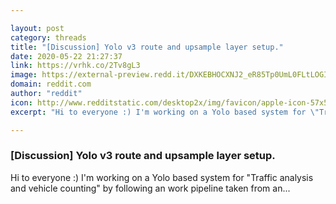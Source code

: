 ```yaml
---

layout: post
category: threads
title: "[Discussion] Yolo v3 route and upsample layer setup."
date: 2020-05-22 21:27:37
link: https://vrhk.co/2Tv8gL3
image: https://external-preview.redd.it/DXKEBHOCXNJ2_eR85Tp0UmL0FLtLOGIOPtuLzPVBg2c.jpg?width=110&height=57.5916230366&auto=webp&crop=110:57.5916230366,smart&s=2e45f01ce2a067df5ef018aee4b39bd58921a06b
domain: reddit.com
author: "reddit"
icon: http://www.redditstatic.com/desktop2x/img/favicon/apple-icon-57x57.png
excerpt: "Hi to everyone :) I'm working on a Yolo based system for \"Traffic analysis and vehicle counting\" by following an work pipeline taken from an..."

---
```


### [Discussion] Yolo v3 route and upsample layer setup.

Hi to everyone :) I'm working on a Yolo based system for "Traffic analysis and vehicle counting" by following an work pipeline taken from an...